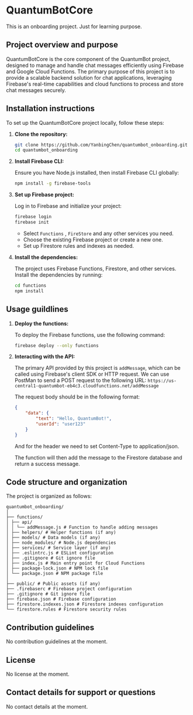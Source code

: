 # QuantumBotCore
This is an onboarding project. Just for learning purpose.

## Project overview and purpose
QuantumBotCore is the core component of the QuantumBot project, designed to manage and handle chat messages efficiently using Firebase and Google Cloud Functions. The primary purpose of this project is to provide a scalable backend solution for chat applications, leveraging Firebase's real-time capabilities and cloud functions to process and store chat messages securely.

## Installation instructions
To set up the QuantumBotCore project locally, follow these steps:

1. **Clone the repository:**

    ```bash
    git clone https://github.com/YanbingChen/quantumbot_onboarding.git
    cd quantumbot_onboarding
    ```

2. **Install Firebase CLI:**

    Ensure you have Node.js installed, then install Firebase CLI globally:

    ```bash
    npm install -g firebase-tools
    ```

3. **Set up Firebase project:**

    Log in to Firebase and initialize your project:

    ```bash
    firebase login
    firebase init
    ```
    - Select `Functions` , `FireStore` and any other services you need.
    - Choose the existing Firebase project or create a new one.
    - Set up Firestore rules and indexes as needed.

4. **Install the dependencies:**

    The project uses Firebase Functions, Firestore, and other services. Install the dependencies by running:
    ```bash
    cd functions
    npm install 
    ```


## Usage guildlines

1. **Deploy the functions:**

    To deploy the Firebase functions, use the following command:

    ```bash
    firebase deploy --only functions
    ```

2. **Interacting with the API:**

    The primary API provided by this project is `addMessage`, which can be called using Firebase's client SDK or HTTP request.
    We can use PostMan to send a POST request to the following URL:
    ```https://us-central1-quantumbot-eb4c3.cloudfunctions.net/addMessage```

    The request body should be in the following format:
    ```json
    {
        "data": {
            "text": "Hello, QuantumBot!",
            "userId": "user123"
        }
    }
    ```
    And for the header we need to set Content-Type to application/json.

    The function will then add the message to the Firestore database and return a success message.

## Code structure and organization

The project is organized as follows:
```    
quantumbot_onboarding/
│
├── functions/
│ ├── api/
│ │ └── addMessage.js # Function to handle adding messages
│ ├── helpers/ # Helper functions (if any)
│ ├── models/ # Data models (if any)
│ ├── node_modules/ # Node.js dependencies
│ ├── services/ # Service layer (if any)
│ ├── .eslintrc.js # ESLint configuration
│ ├── .gitignore # Git ignore file
│ ├── index.js # Main entry point for Cloud Functions
│ ├── package-lock.json # NPM lock file
│ └── package.json # NPM package file
│
├── public/ # Public assets (if any)
├── .firebaserc # Firebase project configuration
├── .gitignore # Git ignore file
├── firebase.json # Firebase configuration
├── firestore.indexes.json # Firestore indexes configuration
└── firestore.rules # Firestore security rules
```

## Contribution guidelines

No contribution guidelines at the moment.

## License

No license at the moment.

## Contact details for support or questions

No contact details at the moment.
